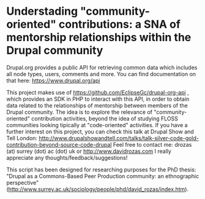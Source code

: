 Understading "community-oriented" contributions: a SNA of mentorship relationships within the Drupal community
==============

Drupal.org provides a public API for retrieving common data which includes all node types, users, comments and more. You can find documentation on that here: https://www.drupal.org/api

This project makes use of https://github.com/EclipseGc/drupal-org-api , which provides an SDK in PHP to interact with this API, in order to obtain data related to the relationships of mentorship between members of the Drupal community. The idea is to explore the relevance of "community-oriented" contribution activities, beyond the idea of studying FLOSS communities looking tipically at "code-oriented" activities. If you have a further interest on this project, you can check this talk at Drupal Show and Tell London: http://www.drupalshowandtell.com/talks/talk-silver-code-gold-contribution-beyond-source-code-drupal Feel free to contact me: drozas (at) surrey (dot) ac (dot) uk or http://www.davidrozas.com I really appreciate any thoughts/feedback/suggestions!

This script has been designed for researching purposes for the PhD thesis: "Drupal as a Commons-Based Peer Production community: an ethnographic perspective" (http://www.surrey.ac.uk/sociology/people/phd/david_rozas/index.htm). 
